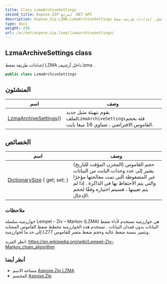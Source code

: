 ```yaml
---
title: Class LzmaArchiveSettings
second_title: Aspose.ZIP لمرجع .NET API
description: Aspose.Zip.LZMA.LzmaArchiveSettings فصل. إعدادات طريقة ضغط LZMA داخل أرشيف lzma .
type: docs
weight: 250
url: /ar/net/aspose.zip.lzma/lzmaarchivesettings/
---
```

## LzmaArchiveSettings class

إعدادات طريقة ضغط LZMA داخل أرشيف lzma .

```csharp
public class LzmaArchiveSettings
```

## المنشئون

| اسم | وصف |
| --- | --- |
| [LzmaArchiveSettings](lzmaarchivesettings/)() | يقوم بتهيئة مثيل جديد لملف`LzmaArchiveSettings`فئة بحجم القاموس الافتراضي ، تساوي 16 ميغا بايت. |

## الخصائص

| اسم | وصف |
| --- | --- |
| [DictionarySize](../../aspose.zip.lzma/lzmaarchivesettings/dictionarysize/) { get; set; } | حجم القاموس (المخزن المؤقت للتاريخ) يشير إلى عدد وحدات البايت من البيانات غير المضغوطة التي تمت معالجتها مؤخرًا والتي يتم الاحتفاظ بها في الذاكرة . إذا لم يتم تعيينها ، فسيتم اختياره وفقًا لحجم الإدخال. |

### ملاحظات

خوارزمية سلسلة Lempel – Ziv – Markov (LZMA) هي خوارزمية تستخدم لأداء ضغط البيانات بدون فقدان البيانات . تستخدم هذه الخوارزمية مخطط ضغط القاموس المشابه إلى حد ما لخوارزمية LZ77 وتتميز بنسبة ضغط عالية وحجم ضغط متغير للقاموس.

انظر المزيد: https://en.wikipedia.org/wiki/Lempel–Ziv–Markov_chain_algorithm

### أنظر أيضا

* مساحة الاسم [Aspose.Zip.LZMA](../../aspose.zip.lzma/)
* المجسم [Aspose.Zip](../../)


